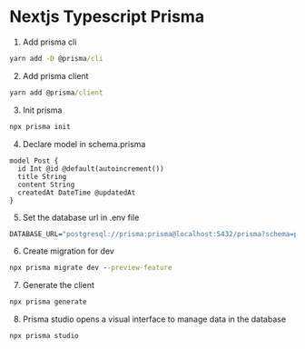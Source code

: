 # Nextjs Typescript Prisma

1. Add prisma cli

```cmd
yarn add -D @prisma/cli
```

2. Add prisma client

```cmd
yarn add @prisma/client
```

3. Init prisma

```cmd
npx prisma init
```

4. Declare model in schema.prisma

```prisma
model Post {
  id Int @id @default(autoincrement())
  title String
  content String
  createdAt DateTime @updatedAt
}
```

5. Set the database url in .env file

```cmd
DATABASE_URL="postgresql://prisma:prisma@localhost:5432/prisma?schema=public"
```

6. Create migration for dev

```cmd
npx prisma migrate dev --preview-feature
```

7. Generate the client

```cmd
npx prisma generate
```

8. Prisma studio opens a visual interface to manage data in the database

```cmd
npx prisma studio
```
